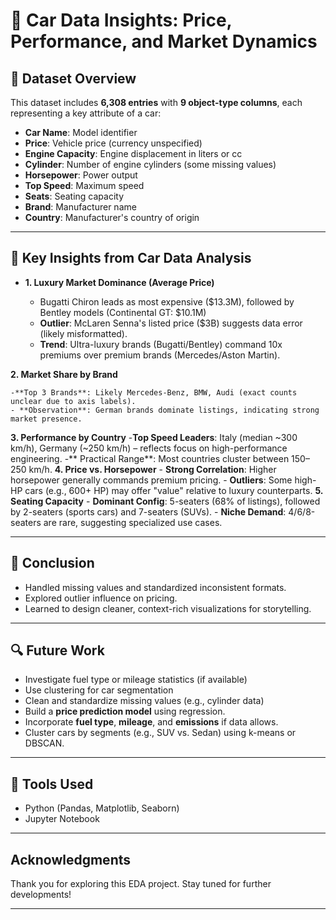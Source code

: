 # 🚗 Car Data Insights: Price, Performance, and Market Dynamics

## 📂 Dataset Overview

This dataset includes **6,308 entries** with **9 object-type columns**, each representing a key attribute of a car:

- **Car Name**: Model identifier
- **Price**: Vehicle price (currency unspecified)
- **Engine Capacity**: Engine displacement in liters or cc
- **Cylinder**: Number of engine cylinders (some missing values)
- **Horsepower**: Power output
- **Top Speed**: Maximum speed
- **Seats**: Seating capacity
- **Brand**: Manufacturer name
- **Country**: Manufacturer's country of origin

---
## 🚀 Key Insights from Car Data Analysis

- **1. Luxury Market Dominance (Average Price)**

    - Bugatti Chiron leads as most expensive ($13.3M), followed by Bentley models (Continental GT: $10.1M)
    - **Outlier**: McLaren Senna's listed price ($3B) suggests data error (likely misformatted).
    - **Trend**: Ultra-luxury brands (Bugatti/Bentley) command 10x premiums over premium brands (Mercedes/Aston Martin).

**2. Market Share by Brand** 

    -**Top 3 Brands**: Likely Mercedes-Benz, BMW, Audi (exact counts unclear due to axis labels).
    - **Observation**: German brands dominate listings, indicating strong market presence.
**3. Performance by Country**
    -**Top Speed Leaders**: Italy (median ~300 km/h), Germany (~250 km/h) – reflects focus on high-performance engineering.
    -** Practical Range**: Most countries cluster between 150–250 km/h.
**4. Price vs. Horsepower**
    - **Strong Correlation**: Higher horsepower generally commands premium pricing.
    - **Outliers**: Some high-HP cars (e.g., 600+ HP) may offer "value" relative to luxury counterparts.
**5. Seating Capacity**
    - **Dominant Config**: 5-seaters (68% of listings), followed by 2-seaters (sports cars) and 7-seaters (SUVs).
    - **Niche Demand**: 4/6/8-seaters are rare, suggesting specialized use cases.

---

## 🧠 Conclusion

- Handled missing values and standardized inconsistent formats.
- Explored outlier influence on pricing.
- Learned to design cleaner, context-rich visualizations for storytelling.

---

## 🔍 Future Work

- Investigate fuel type or mileage statistics (if available)
- Use clustering for car segmentation
- Clean and standardize missing values (e.g., cylinder data)
- Build a **price prediction model** using regression.
- Incorporate **fuel type**, **mileage**, and **emissions** if data allows.
- Cluster cars by segments (e.g., SUV vs. Sedan) using k-means or DBSCAN.

---

## 📎 Tools Used

- Python (Pandas, Matplotlib, Seaborn)
- Jupyter Notebook

---

##  Acknowledgments

Thank you for exploring this EDA project. Stay tuned for further developments!

---
